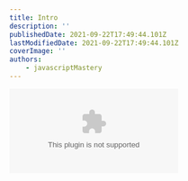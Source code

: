 ```yaml
---
title: Intro
description: ''
publishedDate: 2021-09-22T17:49:44.101Z
lastModifiedDate: 2021-09-22T17:49:44.101Z
coverImage: ''
authors:
    - javascriptMastery
---
```


<Embed type="youtube" url="https://youtu.be/be9sHQ7xqo0?t=0" title="Intro" />
